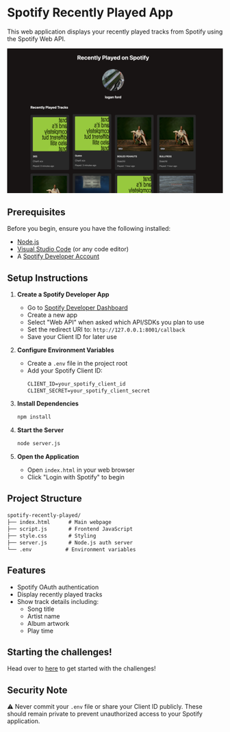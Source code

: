 # Spotify Recently Played App

This web application displays your recently played tracks from Spotify using the Spotify Web API.

![Spotify Recently Played App Screenshot](/example.png)


## Prerequisites

Before you begin, ensure you have the following installed:
- [Node.js](https://nodejs.org/en/download)
- [Visual Studio Code](https://code.visualstudio.com/download) (or any code editor)
- A [Spotify Developer Account](https://developer.spotify.com/dashboard)

## Setup Instructions

1. **Create a Spotify Developer App**
   - Go to [Spotify Developer Dashboard](https://developer.spotify.com/dashboard)
   - Create a new app
   - Select "Web API" when asked which API/SDKs you plan to use
   - Set the redirect URI to: `http://127.0.0.1:8001/callback`
   - Save your Client ID for later use

2. **Configure Environment Variables**
   - Create a `.env` file in the project root
   - Add your Spotify Client ID:
     ```
     CLIENT_ID=your_spotify_client_id
     CLIENT_SECRET=your_spotify_client_secret
     ```

3. **Install Dependencies**
   ```bash
   npm install
   ```

4. **Start the Server**
   ```bash
   node server.js
   ```

5. **Open the Application**
   - Open `index.html` in your web browser
   - Click "Login with Spotify" to begin

## Project Structure

```
spotify-recently-played/
├── index.html      # Main webpage
├── script.js       # Frontend JavaScript
├── style.css       # Styling
├── server.js       # Node.js auth server
└── .env           # Environment variables
```

## Features

- Spotify OAuth authentication
- Display recently played tracks
- Show track details including:
  - Song title
  - Artist name
  - Album artwork
  - Play time

## Starting the challenges!

Head over to [here](/CHALLENGES.md) to get started with the challenges!

## Security Note

⚠️ Never commit your `.env` file or share your Client ID publicly. These should remain private to prevent unauthorized access to your Spotify application. 